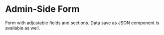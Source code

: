 # Admin-Side Form

Form with adjustable fields and sections. Data save as JSON component is available as well.
